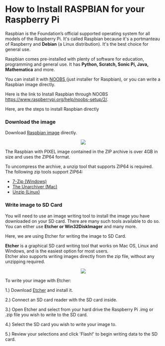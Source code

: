 # How to Install RASPBIAN for your Raspberry Pi

Raspbian is the Foundation’s official supported operating system for all models of the Raspberry Pi. It's called Raspbian because it's a portmanteau of Raspberry and **Debian** (a Linux distribution). It's the best choice for general use.  

Raspbian comes pre-installed with plenty of software for education, programming and general use. It has **Python, Scratch, Sonic Pi, Java, Mathematica** and more.  

You can install it with <a href="https://www.raspberrypi.org/downloads/noobs/"> NOOBS </a> (just installer for Raspbian), or you can write a Raspbian image directly.  

Here is the link to Install Raspbian through NOOBS https://www.raspberrypi.org/help/noobs-setup/2/.

Here, are the steps to install Raspbian directly

### Download the image

Download <a href="https://www.raspberrypi.org/downloads/raspbian/">Raspbian image</a> directly.  

<p align="center"> 
<img src="https://user-images.githubusercontent.com/35935951/36966202-03e62d02-2082-11e8-958e-f02d2826e1fe.png">
</p>

The Raspbian with PIXEL image contained in the ZIP archive is over 4GB in size and uses the ZIP64 format.  

To uncompress the archive, a unzip tool that supports ZIP64 is required. The following zip tools support ZIP64:  

* <a href="www.7-zip.org/download.html">7-Zip (Windows)</a>  
* <a href="https://the-unarchiver.en.softonic.com/mac">The Unarchiver (Mac)</a>  
* <a href="https://oss.oracle.com/el4/unzip/unzip.html">Unzip (Linux)</a>

### Write image to SD Card  

You will need to use an image writing tool to install the image you have downloaded on your SD card. There are many such tools available to do so. You can either use **Etcher or Win32DiskImager** and many more.  

Here, we are using Etcher for writing the image to SD Card.  

**Etcher** is a graphical SD card writing tool that works on Mac OS, Linux and Windows, and is the easiest option for most users.  
Etcher also supports writing images directly from the zip file, without any unzipping required.  

<p align="center"> 
<img src="https://user-images.githubusercontent.com/35935951/36966195-fde2d950-2081-11e8-965c-c7dfdbc42139.png">
</p>

To write your image with Etcher:  

1.) Download <a href="https://etcher.io/">Etcher<a/> and install it.  
  
2.) Connect an SD card reader with the SD card inside.  

3.) Open Etcher and select from your hard drive the Raspberry Pi .img or  .zip file you wish to write to the SD card.  

4.) Select the SD card you wish to write your image to.  

5.) Review your selections and click 'Flash!' to begin writing data to the SD card.  

  
  
  



